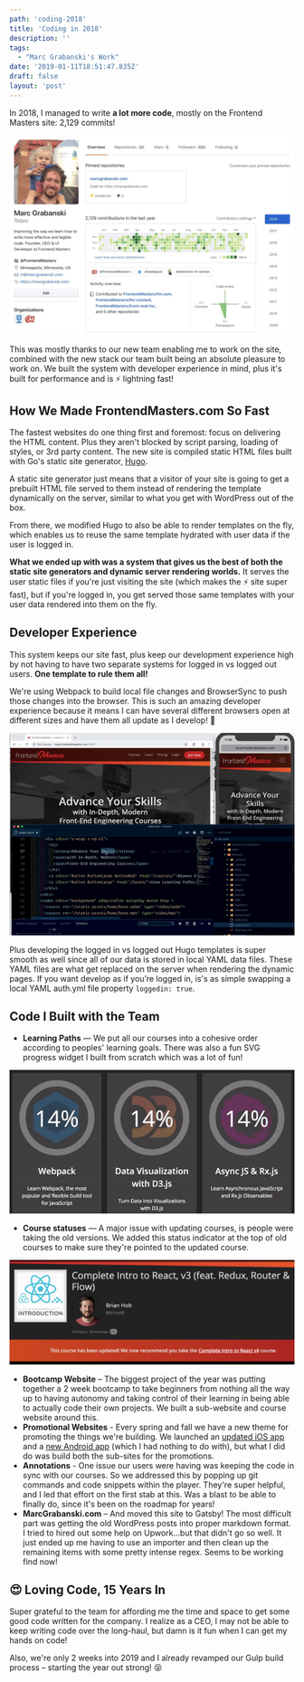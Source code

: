 ```yaml
---
path: 'coding-2018'
title: 'Coding in 2018'
description: ''
tags:
  - "Marc Grabanski's Work"
date: '2019-01-11T18:51:47.835Z'
draft: false
layout: 'post'
---
```


In 2018, I managed to write **a lot more code**, mostly on the Frontend Masters site: 2,129 commits!

![Marc Grabanski's Github Profile](github-2018.jpeg)

This was mostly thanks to our new team enabling me to work on the site, combined with the new stack our team built being an absolute pleasure to work on. We built the system with developer experience in mind, plus it's built for performance and is ⚡️ lightning fast!

## How We Made FrontendMasters.com So Fast

The fastest websites do one thing first and foremost: focus on delivering the HTML content. Plus they aren't blocked by script parsing, loading of styles, or 3rd party content. The new site is compiled static HTML files built with Go's static site generator, [Hugo](https://gohugo.io).

A static site generator just means that a visitor of your site is going to get a prebuilt HTML file served to them instead of rendering the template dynamically on the server, similar to what you get with WordPress out of the box.

From there, we modified Hugo to also be able to render templates on the fly, which enables us to reuse the same template hydrated with user data if the user is logged in.

**What we ended up with was a system that gives us the best of both the static site generators and dynamic server rendering worlds.** It serves the user static files if you're just visiting the site (which makes the ⚡️ site super fast), but if you're logged in, you get served those same templates with your user data rendered into them on the fly.

## Developer Experience

This system keeps our site fast, plus keep our development experience high by not having to have two separate systems for logged in vs logged out users. **One template to rule them all!**

We're using Webpack to build local file changes and BrowserSync to push those changes into the browser. This is such an amazing developer experience because it means I can have several different browsers open at different sizes and have them all update as I develop! 🤩

![Modern Development Experience](dev-experience.gif)

Plus developing the logged in vs logged out Hugo templates is super smooth as well since all of our data is stored in local YAML data files. These YAML files are what get replaced on the server when rendering the dynamic pages. If you want develop as if you’re logged in, is's as simple swapping a local YAML auth.yml file property `loggedin: true`.

## Code I Built with the Team

- **Learning Paths** — We put all our courses into a cohesive order according to peoples' learning goals. There was also a fun SVG progress widget I built from scratch which was a lot of fun!

![Learning Paths](learning-paths.gif)

- **Course statuses** — A major issue with updating courses, is people were taking the old versions. We added this status indicator at the top of old courses to make sure they're pointed to the updated course.

![Coures Statuses](statuses.png)

- **Bootcamp Website** – The biggest project of the year was putting together a 2 week bootcamp to take beginners from nothing all the way up to having autonomy and taking control of their learning in being able to actually code their own projects. We built a sub-website and course website around this.
- **Promotional Websites** - Every spring and fall we have a new theme for promoting the things we're building. We launched an [updated iOS app](https://itunes.apple.com/us/app/frontend-masters/id1383780486?ls=1&mt=8) and a [new Android app](https://play.google.com/store/apps/details?id=in.mjg.frontendmasters.store&utm_source=frontendmasters_com&pcampaignid=MKT-Other-global-all-co-prtnr-py-PartBadge-Mar2515-1) (which I had nothing to do with), but what I did do was build both the sub-sites for the promotions.
- **Annotations** - One issue our users were having was keeping the code in sync with our courses. So we addressed this by popping up git commands and code snippets within the player. They're super helpful, and I led that effort on the first stab at this. Was a blast to be able to finally do, since it's been on the roadmap for years!
- **MarcGrabanski.com** – And moved this site to Gatsby! The most difficult part was getting the old WordPress posts into proper markdown format. I tried to hired out some help on Upwork...but that didn't go so well. It just ended up me having to use an importer and then clean up the remaining items with some pretty intense regex. Seems to be working find now!

## 😍 Loving Code, 15 Years In

Super grateful to the team for affording me the time and space to get some good code written for the company. I realize as a CEO, I may not be able to keep writing code over the long-haul, but damn is it fun when I can get my hands on code!

Also, we're only 2 weeks into 2019 and I already revamped our Gulp build process – starting the year out strong! 😝
